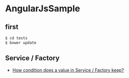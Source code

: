 # AngularJsSample

## first

```bash
$ cd tests
$ bower update
```

## Service / Factory
* [How condition does a value in Service / Factory keep?](how_condition_does_a_value_in_service_factory_keep/)
